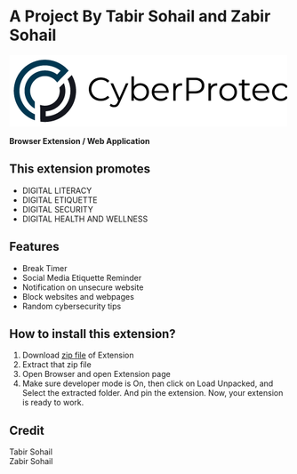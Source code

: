 # A Project By Tabir Sohail and Zabir Sohail

![CyberProtec Logo](https://github.com/tabirsohail/cyber-protec-extension/blob/main/images/logo-texts.png)

**Browser Extension / Web Application**

## This extension promotes
* DIGITAL LITERACY
* DIGITAL ETIQUETTE
* DIGITAL SECURITY
* DIGITAL HEALTH AND WELLNESS

## Features
* Break Timer
* Social Media Etiquette Reminder
* Notification on unsecure website
* Block websites and webpages
* Random cybersecurity tips

## How to install this extension?
1. Download [zip file](https://github.com/tabirsohail/cyber-protec-extension/releases/download/v0.0.1/CyberProtec-0.0.1.zip) of Extension
2. Extract that zip file
3. Open Browser and open Extension page
4. Make sure developer mode is On, then click on Load Unpacked, and Select the extracted folder.
   And pin the extension. Now, your extension is ready to work.


## Credit
Tabir Sohail  
Zabir Sohail

